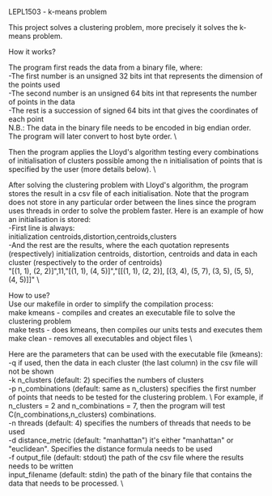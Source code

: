 LEPL1503 - k-means problem

This project solves a clustering problem, more precisely it solves the k-means problem. 

How it works?

The program first reads the data from a binary file, where: \
-The first number is an unsigned 32 bits int that represents the dimension of the points used \
-The second number is an unsigned 64 bits int that represents the number of points in the data \
-The rest is a succession of signed 64 bits int that gives the coordinates of each point \
N.B.: The data in the binary file needs to be encoded in big endian order. The program will later convert to host byte order. \

Then the program applies the Lloyd's algorithm testing every combinations of initialisation of clusters possible among the n initialisation of points that is specified by the user (more details below). \

After solving the clustering problem with Lloyd's algorithm, the program stores the result in a csv file of each initialisation. Note that the program does not store in any particular order between the lines since the program uses threads in order to solve the problem faster. Here is an example of how an initialisation is stored: \
-First line is always: \
initialization centroids,distortion,centroids,clusters \
-And the rest are the results, where the each quotation represents (respectively) initialization centroids, distortion, centroids and data in each cluster (respectively to the order of centroids) \
"[(1, 1), (2, 2)]",11,"[(1, 1), (4, 5)]","[[(1, 1), (2, 2)], [(3, 4), (5, 7), (3, 5), (5, 5), (4, 5)]]" \

How to use? \
Use our makefile in order to simplify the compilation process: \
make kmeans - compiles and creates an executable file to solve the clustering problem \
make tests - does kmeans, then compiles our units tests and executes them \
make clean - removes all executables and object files \

Here are the parameters that can be used with the executable file (kmeans): \
-q if used, then the data in each cluster (the last column) in the csv file will not be shown \
-k n_clusters (default: 2) specifies the numbers of clusters  \
-p n_combinations (default: same as n_clusters) specifies the first number of points that needs to be tested for the clustering problem. \ For example, if n_clusters = 2 and n_combinations = 7, then the program will test C(n_combinations,n_clusters) combinations.  \
-n threads (default: 4) specifies the numbers of threads that needs to be used \
-d distance_metric (default: "manhattan") it's either "manhattan" or "euclidean". Specifies the distance formula needs to be used \
-f output_file (default: stdout) the path of the csv file where the results needs to be written \
input_filename (default: stdin) the path of the binary file that contains the data that needs to be processed. \
